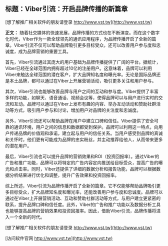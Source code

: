 ## **标题：Viber引流：开启品牌传播的新篇章**

[想了解推广相关软件的朋友请登录 http://www.vst.tw](http://www.vst.tw)

**正文：**
随着社交媒体的快速发展，品牌传播的方式也在不断演变。而在这个数字化时代，Viber作为一款全球领先的通讯应用程序，为品牌传播开启了全新的篇章。Viber引流不仅可以帮助品牌吸引更多目标受众，还可以改善用户参与度和忠诚度，成为品牌营销的重要工具。

首先，Viber引流通过其庞大的用户基础为品牌传播提供了广阔的平台。据统计，Viber已经在全球范围内拥有超过10亿的注册用户。这意味着，品牌可以利用Viber来触达全球范围的潜在客户，扩大品牌知名度和曝光率。无论是国际品牌还是本土品牌，都可以通过在Viber上开展营销活动，吸引更多关注和用户参与。

其次，Viber引流也能够改善品牌与用户之间的互动和参与度。Viber提供了丰富多样的功能，如聊天、语音通话、视频会议等，使得品牌可以与用户进行实时的交流和互动。品牌可以通过在Viber上发布有趣的内容、举办互动活动和赞助社群活动等方式，吸引用户参与和讨论，增加用户对品牌的关注度和忠诚度。

另外，Viber引流还可以帮助品牌在用户中建立口碑和信任。Viber提供了安全可靠的通讯环境，用户之间的信息和数据都受到保护。品牌可以利用这一特点，向用户传递品牌的价值观和承诺，建立起与用户的信任关系。当用户感受到品牌的真诚和关怀时，他们更有可能成为品牌的忠实粉丝，并主动推荐给他人，从而带来更多的潜在用户。

最后，Viber引流也可以提升品牌的营销效果和ROI（投资回报率）。通过Viber的广告和推广功能，品牌可以将特定的广告内容定向推送给目标受众，提高广告的曝光和点击率。同时，Viber还提供了详细的数据分析和报告功能，品牌可以根据数据分析结果进行优化和调整，提升广告效果和投资回报率。

综上所述，Viber引流为品牌传播开启了全新的篇章。它不仅能够帮助品牌吸引更多目标受众，扩大品牌知名度和曝光率，还能改善用户参与度和忠诚度。品牌可以通过在Viber上开展营销活动、互动和赞助社群活动等方式，与用户建立更紧密的联系，提升品牌口碑和信任度。此外，Viber的广告和推广功能以及数据分析工具也能够提高品牌的营销效果和投资回报率。因此，借助Viber引流，品牌传播将进入一个全新的时代。

[想了解推广相关软件的朋友请登录 http://www.vst.tw](http://www.vst.tw)


[访问软件官网 http://www.vst.tw](http://www.vst.tw)
